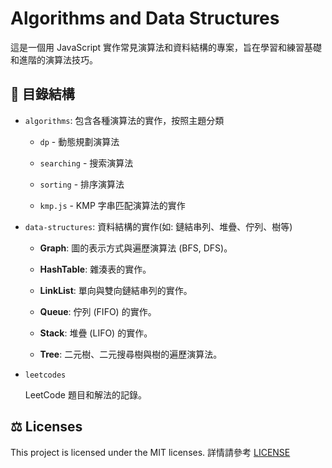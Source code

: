 # Algorithms and Data Structures

這是一個用 JavaScript 實作常見演算法和資料結構的專案，旨在學習和練習基礎和進階的演算法技巧。

## 📁 目錄結構

- `algorithms`: 包含各種演算法的實作，按照主題分類

  - `dp` - 動態規劃演算法

  - `searching` - 搜索演算法

  - `sorting` - 排序演算法

  - `kmp.js` - KMP 字串匹配演算法的實作

- `data-structures`: 資料結構的實作(如: 鏈結串列、堆疊、佇列、樹等)

  - **Graph**: 圖的表示方式與遍歷演算法 (BFS, DFS)。

  - **HashTable**: 雜湊表的實作。

  - **LinkList**: 單向與雙向鏈結串列的實作。

  - **Queue**: 佇列 (FIFO) 的實作。

  - **Stack**: 堆疊 (LIFO) 的實作。

  - **Tree**: 二元樹、二元搜尋樹與樹的遍歷演算法。

- `leetcodes`

  LeetCode 題目和解法的記錄。

## ⚖️ Licenses

This project is licensed under the MIT licenses. 詳情請參考 [LICENSE](./LICENSE)
